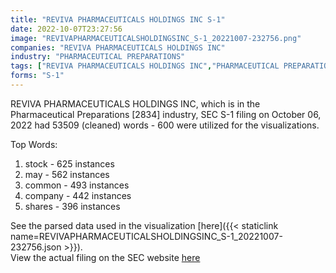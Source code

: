 ```yaml
---
title: "REVIVA PHARMACEUTICALS HOLDINGS INC S-1"
date: 2022-10-07T23:27:56
image: "REVIVAPHARMACEUTICALSHOLDINGSINC_S-1_20221007-232756.png"
companies: "REVIVA PHARMACEUTICALS HOLDINGS INC"
industry: "PHARMACEUTICAL PREPARATIONS"
tags: ["REVIVA PHARMACEUTICALS HOLDINGS INC","PHARMACEUTICAL PREPARATIONS","10-06-2022","S-1"]
forms: "S-1"
---
```

REVIVA PHARMACEUTICALS HOLDINGS INC, which is in the Pharmaceutical Preparations [2834] industry, SEC S-1 filing on October 06, 2022 had 53509 (cleaned) words - 600 were utilized for the visualizations.

Top Words:
1. stock - 625 instances
2. may - 562 instances
3. common - 493 instances
4. company - 442 instances
5. shares - 396 instances


See the parsed data used in the visualization [here]({{< staticlink name=REVIVAPHARMACEUTICALSHOLDINGSINC_S-1_20221007-232756.json >}}).  
View the actual filing on the SEC website [here](https://www.sec.gov/Archives/edgar/data/1742927/0001437749-22-023768.txt)